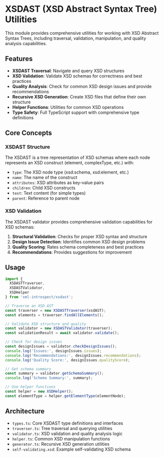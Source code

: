 # XSDAST (XSD Abstract Syntax Tree) Utilities

This module provides comprehensive utilities for working with XSD Abstract Syntax Trees, including traversal, validation, manipulation, and quality analysis capabilities.

## Features

- **XSDAST Traversal**: Navigate and query XSD structures
- **XSD Validation**: Validate XSD schemas for correctness and best practices
- **Quality Analysis**: Check for common XSD design issues and provide recommendations
- **Recursive XSD Generation**: Create XSD files that define their own structure
- **Helper Functions**: Utilities for common XSD operations
- **Type Safety**: Full TypeScript support with comprehensive type definitions

## Core Concepts

### XSDAST Structure
The XSDAST is a tree representation of XSD schemas where each node represents an XSD construct (element, complexType, etc.) with:
- `type`: The XSD node type (xsd:schema, xsd:element, etc.)
- `name`: The name of the construct
- `attributes`: XSD attributes as key-value pairs
- `children`: Child XSD constructs
- `text`: Text content (for simple types)
- `parent`: Reference to parent node

### XSD Validation
The XSDAST validator provides comprehensive validation capabilities for XSD schemas:
1. **Structural Validation**: Checks for proper XSD syntax and structure
2. **Design Issue Detection**: Identifies common XSD design problems
3. **Quality Scoring**: Rates schema completeness and best practices
4. **Recommendations**: Provides suggestions for improvement

## Usage

```typescript
import { 
  XSDASTTraverser, 
  XSDASTValidator, 
  XSDHelper 
} from 'xml-introspect/xsdast';

// Traverse an XSD AST
const traverser = new XSDASTTraverser(xsdAST);
const elements = traverser.findAllElements();

// Validate XSD structure and quality
const validator = new XSDASTValidator(traverser);
const validationResult = await validator.validate();

// Check for design issues
const designIssues = validator.checkDesignIssues();
console.log('Issues:', designIssues.issues);
console.log('Recommendations:', designIssues.recommendations);
console.log('Quality Score:', designIssues.qualityScore);

// Get schema summary
const summary = validator.getSchemaSummary();
console.log('Schema Summary:', summary);

// Use helper functions
const helper = new XSDHelper();
const elementType = helper.getElementType(elementNode);
```

## Architecture

- `types.ts`: Core XSDAST type definitions and interfaces
- `traverser.ts`: Tree traversal and querying utilities
- `validator.ts`: XSD validation and quality analysis logic
- `helper.ts`: Common XSD manipulation functions
- `generator.ts`: Recursive XSD generation utilities
- `self-validating.xsd`: Example self-validating XSD schema
